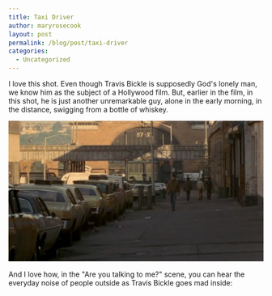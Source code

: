 ```yaml
---
title: Taxi Driver
author: maryrosecook
layout: post
permalink: /blog/post/taxi-driver
categories:
  - Uncategorized
---
```

I love this shot. Even though Travis Bickle is supposedly God's lonely man, we know him as the subject of a Hollywood film. But, earlier in the film, in this shot, he is just another unremarkable guy, alone in the early morning, in the distance, swigging from a bottle of whiskey.

<img src='/images/tumblr_m3ta5bXlv81qz6zz3.png' width='600' />

And I love how, in the "Are you talking to me?" scene, you can hear the everyday noise of people outside as Travis Bickle goes mad inside:
